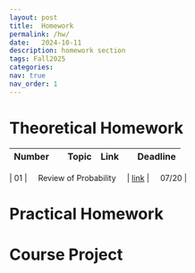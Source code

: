 ```yaml
---
layout: post
title:  Homework
permalink: /hw/
date:   2024-10-11
description: homework section
tags: Fall2025
categories:
nav: true
nav_order: 1
---
```

# Theoretical Homework

| Number | &nbsp; &nbsp; Topic                                                        | Link                                                                                     |  &nbsp; &nbsp; Deadline
| :---- | :--------------------------------------------------------------------- | -----------------------------------------------------------------------------------------------------: | ----------: |

| 01   | &nbsp; &nbsp; Review of Probability &nbsp; &nbsp; | <a href='/assets/Fall2025/HWs/Stoch_HW1_Fall2025.pdf'>link</a> |  &nbsp; &nbsp; 07/20 |
<!--
| 02   | &nbsp; &nbsp; Stationary Stochastic Processes, Stochastic Analysis of System &nbsp; &nbsp; | <a href='/assets/Fall2024/HWs/Stoch_HW2_Fall2024.pdf'>link</a> |  &nbsp; &nbsp; 08/04 |
| 03   | &nbsp; &nbsp; Point Process, Poisson Process, Gaussian Process &nbsp; &nbsp; | <a href='/assets/Fall2024/HWs/Stoch_HW3_Fall2024_v.pdf'>link</a> |  &nbsp; &nbsp; 08/21 |
| 04   | &nbsp; &nbsp; Estimation Theory &nbsp; &nbsp; | <a href='/assets/Fall2024/HWs/Stoch_HW4_Fall2024_v.pdf'>link</a> |  &nbsp; &nbsp; 09/17 |
| 05   | &nbsp; &nbsp; Hypothesis Testing, Markov Chains, Hidden Markov Model &nbsp; &nbsp; | <a href='/assets/Fall2024/HWs/Stoch_HW5_Fall2024_v.pdf'>link</a> |  &nbsp; &nbsp; 10/01 |
-->


# Practical Homework
<!--
| Number | &nbsp; &nbsp; Topic                                                        | Link |
| :---- | :--------------------------------------------------------------------- | -----------------------------------------------------------------------------------------------------: |
| 01   | &nbsp; &nbsp; Practical Homework 1 &nbsp; &nbsp; | <a href='/assets/Fall2023/zip/PHW1_SP_2023.zip'>link</a> |
| 01   | &nbsp; &nbsp; Practical Homework 2 &nbsp; &nbsp; | <a href='/assets/Fall2023/pdf/PHW2_SP_2023.pdf'>link</a> |
-->


# Course Project

<!-- | Number | &nbsp; &nbsp; Topic                                                        | Link                                                                                     |  &nbsp; &nbsp; Deadline
| :---- | :--------------------------------------------------------------------- | -----------------------------------------------------------------------------------------------------: | ----------: |
| 01   | &nbsp; &nbsp; Project &nbsp; &nbsp; | <a href='/assets/Fall2024/zip/Project_SP_2023.zip'>link</a> |  &nbsp; &nbsp; 11/05 | -->

